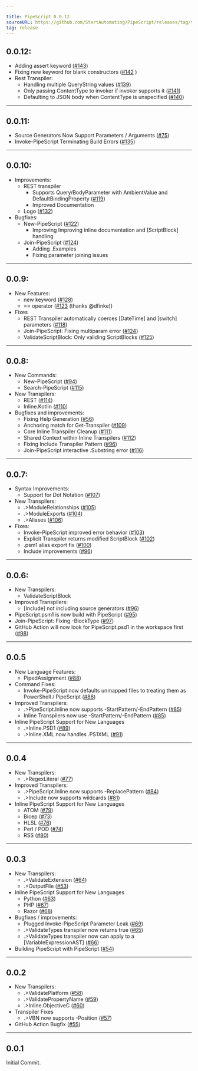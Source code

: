 ```yaml
---

title: PipeScript 0.0.12
sourceURL: https://github.com/StartAutomating/PipeScript/releases/tag/v0.0.12
tag: release
---
```

## 0.0.12:
* Adding assert keyword ([#143](https://github.com/StartAutomating/PipeScript/issues/143))
* Fixing new keyword for blank constructors ([#142](https://github.com/StartAutomating/PipeScript/issues/142) )
* Rest Transpiler:
  * Handling multiple QueryString values ([#139](https://github.com/StartAutomating/PipeScript/issues/139))
  * Only passing ContentType to invoker if invoker supports it ([#141](https://github.com/StartAutomating/PipeScript/issues/141))
  * Defaulting to JSON body when ContentType is unspecified ([#140](https://github.com/StartAutomating/PipeScript/issues/140))
---

## 0.0.11:
* Source Generators Now Support Parameters / Arguments ([#75](https://github.com/StartAutomating/PipeScript/issues/75))
* Invoke-PipeScript Terminating Build Errors ([#135](https://github.com/StartAutomating/PipeScript/issues/135))
---

## 0.0.10:
* Improvements:
  * REST transpiler
    * Supports Query/BodyParameter with AmbientValue and DefaultBindingProperty ([#119](https://github.com/StartAutomating/PipeScript/issues/119))
    * Improved Documentation
  * Logo ([#132](https://github.com/StartAutomating/PipeScript/issues/132))
* Bugfixes:
  * New-PipeScript ([#122](https://github.com/StartAutomating/PipeScript/issues/122))
    * Improving Improving inline documentation and [ScriptBlock] handling
  * Join-PipeScript ([#124](https://github.com/StartAutomating/PipeScript/issues/124))
    * Adding .Examples
    * Fixing parameter joining issues
---

## 0.0.9:
* New Features:
  * new keyword ([#128](https://github.com/StartAutomating/PipeScript/issues/128))
  * == operator ([#123](https://github.com/StartAutomating/PipeScript/issues/123) (thanks @dfinke))
* Fixes
  * REST Transpiler automatically coerces [DateTime] and [switch] parameters ([#118](https://github.com/StartAutomating/PipeScript/issues/118))
  * Join-PipeScript:  Fixing multiparam error ([#124](https://github.com/StartAutomating/PipeScript/issues/124))
  * ValidateScriptBlock:  Only validing ScriptBlocks ([#125](https://github.com/StartAutomating/PipeScript/issues/125))
---
## 0.0.8:
* New Commands:
  * New-PipeScript ([#94](https://github.com/StartAutomating/PipeScript/issues/94))
  * Search-PipeScript ([#115](https://github.com/StartAutomating/PipeScript/issues/115))
* New Transpilers:
  * REST ([#114](https://github.com/StartAutomating/PipeScript/issues/114))
  * Inline.Kotlin ([#110](https://github.com/StartAutomating/PipeScript/issues/110))
* Bugfixes and improvements:
  * Fixing Help Generation ([#56](https://github.com/StartAutomating/PipeScript/issues/56))
  * Anchoring match for Get-Transpiler ([#109](https://github.com/StartAutomating/PipeScript/issues/109))
  * Core Inline Transpiler Cleanup ([#111](https://github.com/StartAutomating/PipeScript/issues/111))
  * Shared Context within Inline Transpilers ([#112](https://github.com/StartAutomating/PipeScript/issues/112))
  * Fixing Include Transpiler Pattern ([#96](https://github.com/StartAutomating/PipeScript/issues/96))
  * Join-PipeScript interactive .Substring error ([#116](https://github.com/StartAutomating/PipeScript/issues/116))
---

## 0.0.7:
* Syntax Improvements:
  * Support for Dot Notation ([#107](https://github.com/StartAutomating/PipeScript/issues/107))
* New Transpilers:
  * .>ModuleRelationships ([#105](https://github.com/StartAutomating/PipeScript/issues/105))
  * .>ModuleExports ([#104](https://github.com/StartAutomating/PipeScript/issues/104))
  * .>Aliases ([#106](https://github.com/StartAutomating/PipeScript/issues/106))
* Fixes:
  * Invoke-PipeScript improved error behavior ([#103](https://github.com/StartAutomating/PipeScript/issues/103))
  * Explicit Transpiler returns modified ScriptBlock ([#102](https://github.com/StartAutomating/PipeScript/issues/102))
  * .psm1 alias export fix ([#100](https://github.com/StartAutomating/PipeScript/issues/100))
  * Include improvements ([#96](https://github.com/StartAutomating/PipeScript/issues/96))
---

## 0.0.6:
* New Transpilers:
  * ValidateScriptBlock
* Improved Transpilers:
  * [Include] not including source generators ([#96](https://github.com/StartAutomating/PipeScript/issues/96))
* PipeScript.psm1 is now build with PipeScript ([#95](https://github.com/StartAutomating/PipeScript/issues/95))
* Join-PipeScript:  Fixing -BlockType ([#97](https://github.com/StartAutomating/PipeScript/issues/97))
* GitHub Action will now look for PipeScript.psd1 in the workspace first ([#98](https://github.com/StartAutomating/PipeScript/issues/98))
---

## 0.0.5
* New Language Features:
  * PipedAssignment ([#88](https://github.com/StartAutomating/PipeScript/issues/88))
* Command Fixes:
  * Invoke-PipeScript now defaults unmapped files to treating them as PowerShell / PipeScript ([#86](https://github.com/StartAutomating/PipeScript/issues/86))
* Improved Transpilers:
  * .>PipeScript.Inline now supports -StartPattern/-EndPattern ([#85](https://github.com/StartAutomating/PipeScript/issues/85))
  * Inline Transpilers now use -StartPattern/-EndPattern ([#85](https://github.com/StartAutomating/PipeScript/issues/85))
* Inline PipeScript Support for New Languages
  * .>Inline.PSD1 ([#89](https://github.com/StartAutomating/PipeScript/issues/89))
  * .>Inline.XML now handles .PS1XML ([#91](https://github.com/StartAutomating/PipeScript/issues/91))
---

## 0.0.4
* New Transpilers:
  * .>RegexLiteral ([#77](https://github.com/StartAutomating/PipeScript/issues/77))
* Improved Transpilers:
  * .>PipeScript.Inline now supports -ReplacePattern ([#84](https://github.com/StartAutomating/PipeScript/issues/84))
  * .>Include now supports wildcards ([#81](https://github.com/StartAutomating/PipeScript/issues/81))
* Inline PipeScript Support for New Languages
  * ATOM ([#79](https://github.com/StartAutomating/PipeScript/issues/79))
  * Bicep ([#73](https://github.com/StartAutomating/PipeScript/issues/73))
  * HLSL ([#76](https://github.com/StartAutomating/PipeScript/issues/76))
  * Perl / POD ([#74](https://github.com/StartAutomating/PipeScript/issues/74))
  * RSS ([#80](https://github.com/StartAutomating/PipeScript/issues/80))

---
## 0.0.3
* New Transpilers:
  * .>ValidateExtension ([#64](https://github.com/StartAutomating/PipeScript/issues/64))
  * .>OutputFile ([#53](https://github.com/StartAutomating/PipeScript/issues/53))
* Inline PipeScript Support for New Languages
  * Python ([#63](https://github.com/StartAutomating/PipeScript/issues/63))
  * PHP ([#67](https://github.com/StartAutomating/PipeScript/issues/67))
  * Razor ([#68](https://github.com/StartAutomating/PipeScript/issues/68))
* Bugfixes / improvements:
  * Plugged Invoke-PipeScript Parameter Leak ([#69](https://github.com/StartAutomating/PipeScript/issues/69))
  * .>ValidateTypes transpiler now returns true ([#65](https://github.com/StartAutomating/PipeScript/issues/65))
  * .>ValidateTypes transpiler now can apply to a [VariableExpressionAST] ([#66](https://github.com/StartAutomating/PipeScript/issues/66))
* Building PipeScript with PipeScript ([#54](https://github.com/StartAutomating/PipeScript/issues/54))
---

## 0.0.2
* New Transpilers:
  * .>ValidatePlatform ([#58](https://github.com/StartAutomating/PipeScript/issues/58))
  * .>ValidatePropertyName ([#59](https://github.com/StartAutomating/PipeScript/issues/59))
  * .>Inline.ObjectiveC ([#60](https://github.com/StartAutomating/PipeScript/issues/60))
* Transpiler Fixes
  * .>VBN now supports -Position ([#57](https://github.com/StartAutomating/PipeScript/issues/57))
* GitHub Action Bugfix ([#55](https://github.com/StartAutomating/PipeScript/issues/55))
---
## 0.0.1
Initial Commit.
